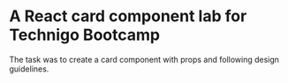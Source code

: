 # A React card component lab for Technigo Bootcamp

The task was to create a card component with props and following design guidelines. 



